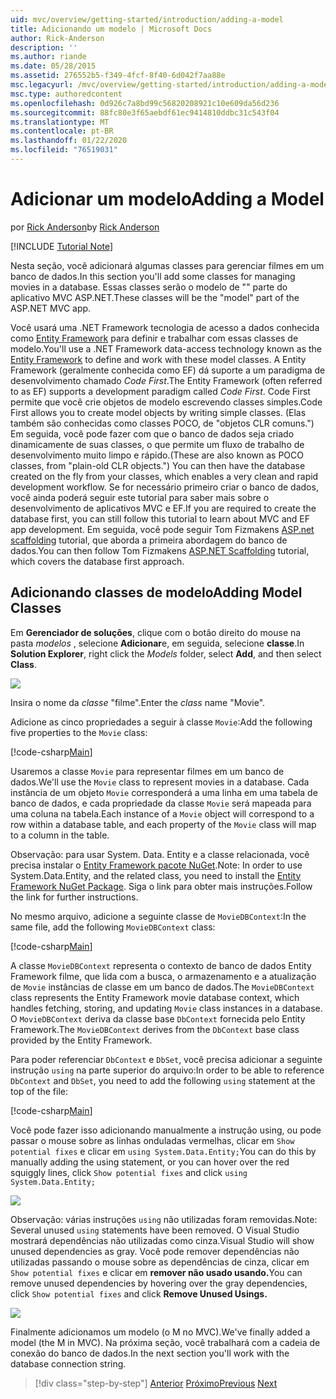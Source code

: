 ```yaml
---
uid: mvc/overview/getting-started/introduction/adding-a-model
title: Adicionando um modelo | Microsoft Docs
author: Rick-Anderson
description: ''
ms.author: riande
ms.date: 05/28/2015
ms.assetid: 276552b5-f349-4fcf-8f40-6d042f7aa88e
msc.legacyurl: /mvc/overview/getting-started/introduction/adding-a-model
msc.type: authoredcontent
ms.openlocfilehash: 0d926c7a8bd99c56820208921c10e609da56d236
ms.sourcegitcommit: 88fc80e3f65aebdf61ec9414810ddbc31c543f04
ms.translationtype: MT
ms.contentlocale: pt-BR
ms.lasthandoff: 01/22/2020
ms.locfileid: "76519031"
---
```

# <a name="adding-a-model"></a><span data-ttu-id="bcf72-102">Adicionar um modelo</span><span class="sxs-lookup"><span data-stu-id="bcf72-102">Adding a Model</span></span>

<span data-ttu-id="bcf72-103">por [Rick Anderson]((https://twitter.com/RickAndMSFT))</span><span class="sxs-lookup"><span data-stu-id="bcf72-103">by [Rick Anderson]((https://twitter.com/RickAndMSFT))</span></span>

[!INCLUDE [Tutorial Note](index.md)]

<span data-ttu-id="bcf72-104">Nesta seção, você adicionará algumas classes para gerenciar filmes em um banco de dados.</span><span class="sxs-lookup"><span data-stu-id="bcf72-104">In this section you'll add some classes for managing movies in a database.</span></span> <span data-ttu-id="bcf72-105">Essas classes serão o modelo de &quot;&quot; parte do aplicativo MVC ASP.NET.</span><span class="sxs-lookup"><span data-stu-id="bcf72-105">These classes will be the &quot;model&quot; part of the ASP.NET MVC app.</span></span>

<span data-ttu-id="bcf72-106">Você usará uma .NET Framework tecnologia de acesso a dados conhecida como [Entity Framework](https://docs.microsoft.com/ef/) para definir e trabalhar com essas classes de modelo.</span><span class="sxs-lookup"><span data-stu-id="bcf72-106">You'll use a .NET Framework data-access technology known as the [Entity Framework](https://docs.microsoft.com/ef/) to define and work with these model classes.</span></span> <span data-ttu-id="bcf72-107">A Entity Framework (geralmente conhecida como EF) dá suporte a um paradigma de desenvolvimento chamado *Code First*.</span><span class="sxs-lookup"><span data-stu-id="bcf72-107">The Entity Framework (often referred to as EF) supports a development paradigm called *Code First*.</span></span> <span data-ttu-id="bcf72-108">Code First permite que você crie objetos de modelo escrevendo classes simples.</span><span class="sxs-lookup"><span data-stu-id="bcf72-108">Code First allows you to create model objects by writing simple classes.</span></span> <span data-ttu-id="bcf72-109">(Elas também são conhecidas como classes POCO, de &quot;objetos CLR comuns.&quot;) Em seguida, você pode fazer com que o banco de dados seja criado dinamicamente de suas classes, o que permite um fluxo de trabalho de desenvolvimento muito limpo e rápido.</span><span class="sxs-lookup"><span data-stu-id="bcf72-109">(These are also known as POCO classes, from &quot;plain-old CLR objects.&quot;) You can then have the database created on the fly from your classes, which enables a very clean and rapid development workflow.</span></span> <span data-ttu-id="bcf72-110">Se for necessário primeiro criar o banco de dados, você ainda poderá seguir este tutorial para saber mais sobre o desenvolvimento de aplicativos MVC e EF.</span><span class="sxs-lookup"><span data-stu-id="bcf72-110">If you are required to create the database first, you can still follow this tutorial to learn about MVC and EF app development.</span></span> <span data-ttu-id="bcf72-111">Em seguida, você pode seguir Tom Fizmakens [ASP.net scaffolding](xref:visual-studio/overview/2013/aspnet-scaffolding-overview) tutorial, que aborda a primeira abordagem do banco de dados.</span><span class="sxs-lookup"><span data-stu-id="bcf72-111">You can then follow Tom Fizmakens [ASP.NET Scaffolding](xref:visual-studio/overview/2013/aspnet-scaffolding-overview) tutorial, which covers the database first approach.</span></span>

## <a name="adding-model-classes"></a><span data-ttu-id="bcf72-112">Adicionando classes de modelo</span><span class="sxs-lookup"><span data-stu-id="bcf72-112">Adding Model Classes</span></span>

<span data-ttu-id="bcf72-113">Em **Gerenciador de soluções**, clique com o botão direito do mouse na pasta *modelos* , selecione **Adicionar**e, em seguida, selecione **classe**.</span><span class="sxs-lookup"><span data-stu-id="bcf72-113">In **Solution Explorer**, right click the *Models* folder, select **Add**, and then select **Class**.</span></span>

![](adding-a-model/_static/image1.png)

<span data-ttu-id="bcf72-114">Insira o nome da *classe* &quot;filme&quot;.</span><span class="sxs-lookup"><span data-stu-id="bcf72-114">Enter the *class* name &quot;Movie&quot;.</span></span>

<span data-ttu-id="bcf72-115">Adicione as cinco propriedades a seguir à classe `Movie`:</span><span class="sxs-lookup"><span data-stu-id="bcf72-115">Add the following five properties to the `Movie` class:</span></span>

[!code-csharp[Main](adding-a-model/samples/sample1.cs)]

<span data-ttu-id="bcf72-116">Usaremos a classe `Movie` para representar filmes em um banco de dados.</span><span class="sxs-lookup"><span data-stu-id="bcf72-116">We'll use the `Movie` class to represent movies in a database.</span></span> <span data-ttu-id="bcf72-117">Cada instância de um objeto `Movie` corresponderá a uma linha em uma tabela de banco de dados, e cada propriedade da classe `Movie` será mapeada para uma coluna na tabela.</span><span class="sxs-lookup"><span data-stu-id="bcf72-117">Each instance of a `Movie` object will correspond to a row within a database table, and each property of the `Movie` class will map to a column in the table.</span></span>

<span data-ttu-id="bcf72-118">Observação: para usar System. Data. Entity e a classe relacionada, você precisa instalar o [Entity Framework pacote NuGet](https://www.nuget.org/packages/EntityFramework/).</span><span class="sxs-lookup"><span data-stu-id="bcf72-118">Note: In order to use System.Data.Entity, and the related class, you need to install the [Entity Framework NuGet Package](https://www.nuget.org/packages/EntityFramework/).</span></span> <span data-ttu-id="bcf72-119">Siga o link para obter mais instruções.</span><span class="sxs-lookup"><span data-stu-id="bcf72-119">Follow the link for further instructions.</span></span>

<span data-ttu-id="bcf72-120">No mesmo arquivo, adicione a seguinte classe de `MovieDBContext`:</span><span class="sxs-lookup"><span data-stu-id="bcf72-120">In the same file, add the following `MovieDBContext` class:</span></span>

[!code-csharp[Main](adding-a-model/samples/sample2.cs?highlight=2,15-18)]

<span data-ttu-id="bcf72-121">A classe `MovieDBContext` representa o contexto de banco de dados Entity Framework filme, que lida com a busca, o armazenamento e a atualização de `Movie` instâncias de classe em um banco de dados.</span><span class="sxs-lookup"><span data-stu-id="bcf72-121">The `MovieDBContext` class represents the Entity Framework movie database context, which handles fetching, storing, and updating `Movie` class instances in a database.</span></span> <span data-ttu-id="bcf72-122">O `MovieDBContext` deriva da classe base `DbContext` fornecida pelo Entity Framework.</span><span class="sxs-lookup"><span data-stu-id="bcf72-122">The `MovieDBContext` derives from the `DbContext` base class provided by the Entity Framework.</span></span>

<span data-ttu-id="bcf72-123">Para poder referenciar `DbContext` e `DbSet`, você precisa adicionar a seguinte instrução `using` na parte superior do arquivo:</span><span class="sxs-lookup"><span data-stu-id="bcf72-123">In order to be able to reference `DbContext` and `DbSet`, you need to add the following `using` statement at the top of the file:</span></span>

[!code-csharp[Main](adding-a-model/samples/sample3.cs)]

<span data-ttu-id="bcf72-124">Você pode fazer isso adicionando manualmente a instrução using, ou pode passar o mouse sobre as linhas onduladas vermelhas, clicar em `Show potential fixes` e clicar em `using System.Data.Entity;`</span><span class="sxs-lookup"><span data-stu-id="bcf72-124">You can do this by manually adding the using statement, or you can hover over the red squiggly lines, click `Show potential fixes` and click `using System.Data.Entity;`</span></span>

![](adding-a-model/_static/image2.png)

<span data-ttu-id="bcf72-125">Observação: várias instruções `using` não utilizadas foram removidas.</span><span class="sxs-lookup"><span data-stu-id="bcf72-125">Note: Several unused `using` statements have been removed.</span></span> <span data-ttu-id="bcf72-126">O Visual Studio mostrará dependências não utilizadas como cinza.</span><span class="sxs-lookup"><span data-stu-id="bcf72-126">Visual Studio will show unused dependencies as gray.</span></span> <span data-ttu-id="bcf72-127">Você pode remover dependências não utilizadas passando o mouse sobre as dependências de cinza, clicar em `Show potential fixes` e clicar em **remover não usado usando.**</span><span class="sxs-lookup"><span data-stu-id="bcf72-127">You can remove unused dependencies by hovering over the gray dependencies, click `Show potential fixes` and click **Remove Unused Usings.**</span></span>

![](adding-a-model/_static/image3.png)

<span data-ttu-id="bcf72-128">Finalmente adicionamos um modelo (o M no MVC).</span><span class="sxs-lookup"><span data-stu-id="bcf72-128">We've finally added a model (the M in MVC).</span></span> <span data-ttu-id="bcf72-129">Na próxima seção, você trabalhará com a cadeia de conexão do banco de dados.</span><span class="sxs-lookup"><span data-stu-id="bcf72-129">In the next section you'll work with the database connection string.</span></span>

> [!div class="step-by-step"]
> <span data-ttu-id="bcf72-130">[Anterior](adding-a-view.md)
> [Próximo](creating-a-connection-string.md)</span><span class="sxs-lookup"><span data-stu-id="bcf72-130">[Previous](adding-a-view.md)
[Next](creating-a-connection-string.md)</span></span>
